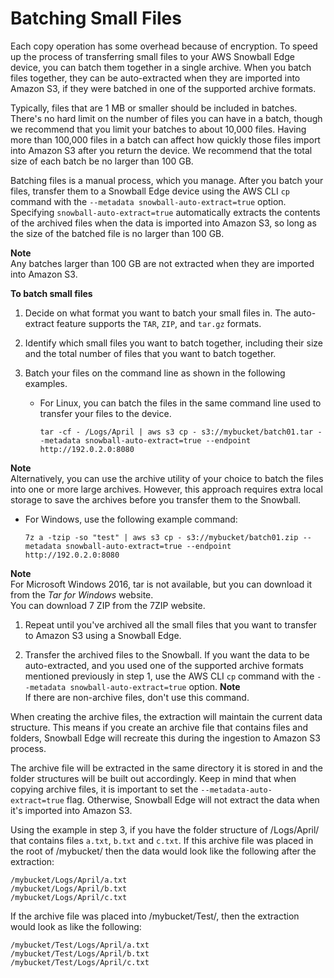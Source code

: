 # Batching Small Files<a name="batching-small-files"></a>

Each copy operation has some overhead because of encryption\. To speed up the process of transferring small files to your AWS Snowball Edge device, you can batch them together in a single archive\. When you batch files together, they can be auto\-extracted when they are imported into Amazon S3, if they were batched in one of the supported archive formats\.

Typically, files that are 1 MB or smaller should be included in batches\. There's no hard limit on the number of files you can have in a batch, though we recommend that you limit your batches to about 10,000 files\. Having more than 100,000 files in a batch can affect how quickly those files import into Amazon S3 after you return the device\. We recommend that the total size of each batch be no larger than 100 GB\.

Batching files is a manual process, which you manage\. After you batch your files, transfer them to a Snowball Edge device using the AWS CLI `cp` command with the `--metadata snowball-auto-extract=true` option\. Specifying `snowball-auto-extract=true` automatically extracts the contents of the archived files when the data is imported into Amazon S3, so long as the size of the batched file is no larger than 100 GB\.

**Note**  
Any batches larger than 100 GB are not extracted when they are imported into Amazon S3\.

**To batch small files**

1. Decide on what format you want to batch your small files in\. The auto\-extract feature supports the `TAR`, `ZIP`, and `tar.gz` formats\.

1. Identify which small files you want to batch together, including their size and the total number of files that you want to batch together\.

1. Batch your files on the command line as shown in the following examples\.
   + For Linux, you can batch the files in the same command line used to transfer your files to the device\. 

     ```
     tar -cf - /Logs/April | aws s3 cp - s3://mybucket/batch01.tar --metadata snowball-auto-extract=true --endpoint http://192.0.2.0:8080
     ```
**Note**  
Alternatively, you can use the archive utility of your choice to batch the files into one or more large archives\. However, this approach requires extra local storage to save the archives before you transfer them to the Snowball\.
   + For Windows, use the following example command:

     ```
     7z a -tzip -so "test" | aws s3 cp - s3://mybucket/batch01.zip --metadata snowball-auto-extract=true --endpoint http://192.0.2.0:8080
     ```
**Note**  
For Microsoft Windows 2016, tar is not available, but you can download it from the *Tar for Windows* website\.  
You can download 7 ZIP from the   7ZIP website\.

1. Repeat until you've archived all the small files that you want to transfer to Amazon S3 using a Snowball Edge\.

1. Transfer the archived files to the Snowball\. If you want the data to be auto\-extracted, and you used one of the supported archive formats mentioned previously in step 1, use the AWS CLI `cp` command with the `- -metadata snowball-auto-extract=true` option\.
**Note**  
If there are non\-archive files, don't use this command\.

When creating the archive files, the extraction will maintain the current data structure\. This means if you create an archive file that contains files and folders, Snowball Edge will recreate this during the ingestion to Amazon S3 process\.

The archive file will be extracted in the same directory it is stored in and the folder structures will be built out accordingly\. Keep in mind that when copying archive files, it is important to set the `--metadata-auto-extract=true` flag\. Otherwise, Snowball Edge will not extract the data when it's imported into Amazon S3\.

Using the example in step 3, if you have the folder structure of /Logs/April/ that contains files `a.txt`, `b.txt` and `c.txt`\. If this archive file was placed in the root of /mybucket/ then the data would look like the following after the extraction:

```
/mybucket/Logs/April/a.txt
/mybucket/Logs/April/b.txt
/mybucket/Logs/April/c.txt
```



If the archive file was placed into /mybucket/Test/, then the extraction would look as like the following:

```
/mybucket/Test/Logs/April/a.txt
/mybucket/Test/Logs/April/b.txt
/mybucket/Test/Logs/April/c.txt
```